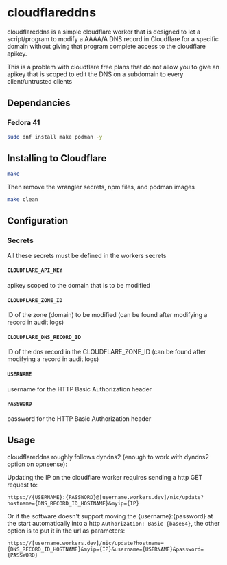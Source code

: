 # cloudflareddns

cloudflareddns is a simple cloudflare worker that is designed to let a script/program to modify a AAAA/A DNS record in Cloudflare for a specific domain without giving that program complete access to the cloudflare apikey.

This is a problem with cloudflare free plans that do not allow you to give an apikey that is scoped to edit the DNS on a subdomain to every client/untrusted clients

## Dependancies

### Fedora 41
```sh
sudo dnf install make podman -y
```

## Installing to Cloudflare
```sh
make
```

Then remove the wrangler secrets, npm files, and podman images
```sh
make clean
```

## Configuration

### Secrets
All these secrets must be defined in the workers secrets

#### ```CLOUDFLARE_API_KEY```
apikey scoped to the domain that is to be modified

#### ```CLOUDFLARE_ZONE_ID```
ID of the zone (domain) to be modified (can be found after modifying a record in audit logs)

#### ```CLOUDFLARE_DNS_RECORD_ID```
ID of the dns record in the CLOUDFLARE_ZONE_ID (can be found after modifying a record in audit logs)

#### ```USERNAME```
username for the HTTP Basic Authorization header

#### ```PASSWORD```
password for the HTTP Basic Authorization header

## Usage

cloudflareddns roughly follows dyndns2 (enough to work with dyndns2 option on opnsense):

Updating the IP on the cloudflare worker requires sending a http GET request to:
```
https://{USERNAME}:{PASSWORD}@[username.workers.dev]/nic/update?hostname={DNS_RECORD_ID_HOSTNAME}&myip={IP}
```

Or if the software doesn't support moving the {username}:{password} at the start automatically into a http ```Authorization: Basic {base64}```, the other option is to put it in the url as parameters:
```
https://[username.workers.dev]/nic/update?hostname={DNS_RECORD_ID_HOSTNAME}&myip={IP}&username={USERNAME}&password={PASSWORD}
```
